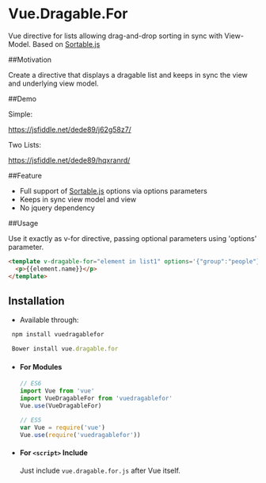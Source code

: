 # Vue.Dragable.For
Vue directive for lists allowing drag-and-drop sorting in sync with View-Model. Based on [Sortable.js](https://github.com/RubaXa/Sortable)


##Motivation

Create a directive that displays a dragable list and keeps in sync the view and underlying view model.

##Demo

Simple:

https://jsfiddle.net/dede89/j62g58z7/

Two Lists:

https://jsfiddle.net/dede89/hqxranrd/

##Feature

* Full support of [Sortable.js](https://github.com/RubaXa/Sortable) options via options parameters
* Keeps in sync view model and view
* No jquery dependency

##Usage

Use it exactly as v-for directive, passing optional parameters using 'options' parameter.

  ``` html
 <template v-dragable-for="element in list1" options='{"group":"people"}'>
    <p>{{element.name}}</p>
  </template>
   ```
## Installation
- Available through:
``` js
 npm install vuedragablefor
```
``` js
 Bower install vue.dragable.for
```
- #### For Modules

  ``` js
  // ES6
  import Vue from 'vue'
  import VueDragableFor from 'vuedragablefor'
  Vue.use(VueDragableFor)

  // ES5
  var Vue = require('vue')
  Vue.use(require('vuedragablefor'))
  ```

- #### For `<script>` Include

  Just include `vue.dragable.for.js` after Vue itself.

